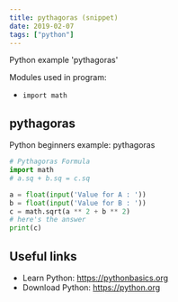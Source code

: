 ```yaml
---
title: pythagoras (snippet)
date: 2019-02-07
tags: ["python"]
---
```

Python example 'pythagoras'


Modules used in program: 
* `import math`

## pythagoras

Python beginners example: pythagoras

```python
# Pythagoras Formula
import math
# a.sq + b.sq = c.sq

a = float(input('Value for A : '))
b = float(input('Value for B : '))
c = math.sqrt(a ** 2 + b ** 2)
# here's the answer
print(c)

```

## Useful links

- Learn Python: https://pythonbasics.org
- Download Python: https://python.org
